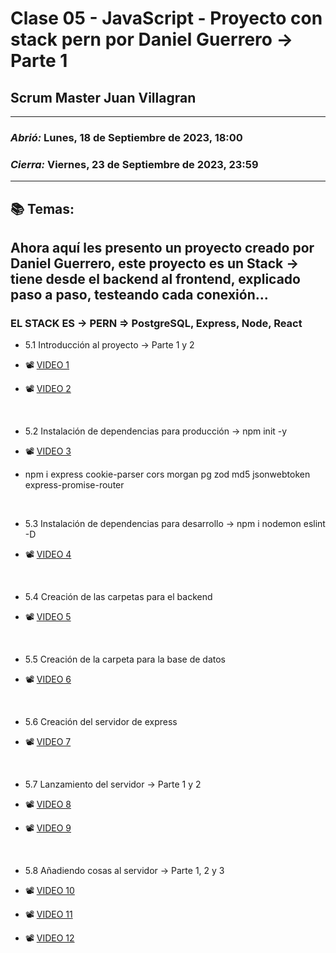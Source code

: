 # Clase 05 - JavaScript - Proyecto con stack pern por Daniel Guerrero -> Parte 1
## Scrum Master Juan Villagran

---

### *Abrió:* Lunes, 18 de Septiembre de 2023, 18:00
### *Cierra:* Viernes, 23 de Septiembre de 2023, 23:59

---

## 📚 Temas:

## Ahora aquí les presento un proyecto creado por Daniel Guerrero, este proyecto es un Stack -> tiene desde el backend al frontend, explicado paso a paso, testeando cada conexión...
### EL STACK ES -> PERN => PostgreSQL, Express, Node, React

- 5.1 Introducción al proyecto -> Parte 1 y 2

- 📽 [VIDEO 1](https://drive.google.com/file/d/1-tyevBr8v12rJEv9BI5Bp69kNLJ8QOm-/view)
- 📽 [VIDEO 2](https://drive.google.com/file/d/1l6U-kT5LQxlzeHnAVJu1U29DxrBDbV4b/view)

<br>

- 5.2 Instalación de dependencias para producción -> npm init -y

- 📽 [VIDEO 3](https://drive.google.com/file/d/147-Mc0xV1JJiN5ijwXNNA-8dCnVfq7Ot/view)
- npm i express cookie-parser cors morgan pg zod md5 jsonwebtoken express-promise-router

<br>

- 5.3 Instalación de dependencias para desarrollo -> npm i nodemon eslint -D

- 📽 [VIDEO 4](https://drive.google.com/file/d/1SMMMglj3Hkn1uNoN2pGACLKP0E95aYnT/view)

<br>

- 5.4 Creación de las carpetas para el backend
  
- 📽 [VIDEO 5](https://drive.google.com/file/d/1UmWMy93TZIcHL_oEvFeLmZB8Y_u9vF4E/view)

<br>

- 5.5 Creación de la carpeta para la base de datos

- 📽 [VIDEO 6](https://drive.google.com/file/d/1V58ZHGGkuMsqQF7-d0fc8UowfV7e_f2A/view)

<br>

- 5.6 Creación del servidor de express
  
- 📽 [VIDEO 7](https://drive.google.com/file/d/1efdBV8HvL050ZuwxcYLMlWrfkkpJpXX5/view)

<br>

- 5.7 Lanzamiento del servidor -> Parte 1 y 2

- 📽 [VIDEO 8](https://drive.google.com/file/d/1g4k4GLsXcclQb5M7eSxfWZ8G-bcJxWg_/view)
- 📽 [VIDEO 9](https://drive.google.com/file/d/1pFIo1aSKKrV2uRY5d9zKrVcVgH4KNWoy/view)

<br>

- 5.8 Añadiendo cosas al servidor -> Parte 1, 2 y 3
  
- 📽 [VIDEO 10](https://drive.google.com/file/d/1FRCKM6bmiBdpllwpXzbhbnlpKlCZX1Pa/view)
- 📽 [VIDEO 11](https://drive.google.com/file/d/1Kj4P7nN_RA3Dlb_WYYDcalRuXDEp860t/view)
- 📽 [VIDEO 12](https://drive.google.com/file/d/1xGPnN86mgs-EEVEGmdjDwOZkXRiAd3TZ/view?usp=drive_link)

<br>
